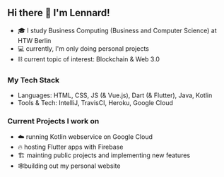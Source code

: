 ## Hi there 👋 I'm Lennard!

- 🎓 I study Business Computing (Business and Computer Science) at HTW Berlin
- 💻 currently, I'm only doing personal projects
- ⛓️ current topic of interest: Blockchain & Web 3.0

### My Tech Stack
- Languages: HTML, CSS, JS (& Vue.js), Dart (& Flutter), Java, Kotlin
- Tools & Tech: IntelliJ, TravisCI, Heroku, Google Cloud

### Current Projects I work on
- ☁️ running Kotlin webservice on Google Cloud
- 🔥 hosting Flutter apps with Firebase
- 🏗️ mainting public projects and implementing new features
- 🕸️building out my personal website
